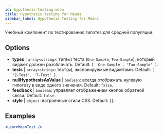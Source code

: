 ```yaml
---
id: hypothesis-testing-mean
title: Hypothesis Testing for Means
sidebar_label: Hypothesis Testing for Means
---
```


Учебный компонент по тестированию гипотез для средней популяции.

## Options

* __types__ | `array<string>`: тип(ы) теста (`One-Sample`, `Two-Sample`), который виджет должен разоблачать. Default: `[
  'One-Sample',
  'Two-Sample'
]`.
* __tests__ | `array<string>`: тест(ы), экспонируемые виджетами. Default: `[
  'Z-Test',
  'T-Test'
]`.
* __nullHypothesisAsValue__ | `boolean`: всегда отображать нулевую гипотезу в виде одного значения. Default: `false`.
* __feedback__ | `boolean`: управляет отображением кнопок обратной связи. Default: `false`.
* __style__ | `object`: встроенные стили CSS. Default: `{}`.


## Examples

```jsx live
<LearnMeanTest />
```

